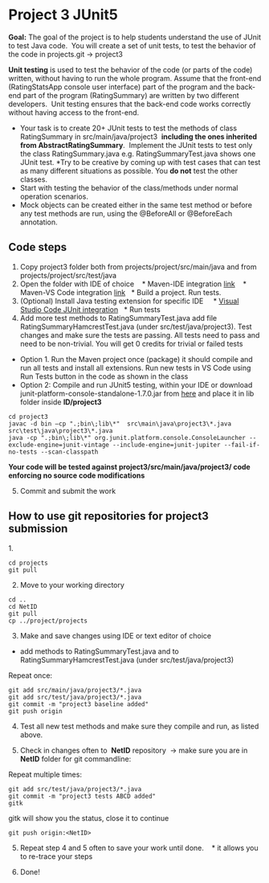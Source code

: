 # Project 3 JUnit5

**Goal:** The goal of the project is to help students understand the use of JUnit to test Java code.  You will create a set of unit tests, to test the behavior of the code in projects.git -> project3

**Unit testing** is used to test the behavior of the code (or parts of the code) written, without having to run the whole program. Assume that the front-end (RatingStatsApp console user interface) part of the program and the back-end part of the program (RatingSummary) are written by two different developers.  Unit testing ensures that the back-end code works correctly without having access to the front-end. 

* Your task is to create 20+ JUnit tests to test the methods of class RatingSummary in src/main/java/project3  **including the ones inherited from AbstractRatingSummary**.  Implement the JUnit tests to test only the class RatingSummary.java e.g. RatingSummaryTest.java shows one JUnit test. 
*Try to be creative by coming up with test cases that can test as many different situations as possible. You **do not** test the other classes.
* Start with testing the behavior of the class/methods under normal operation scenarios.  
* Mock objects can be created either in the same test method or before any test methods are run, using the @BeforeAll or @BeforeEach annotation. 

## Code steps 
1. Copy project3 folder both from projects/project/src/main/java and from projects/project/src/test/java
2. Open the folder with IDE of choice 
  * Maven-IDE integration [link](https://maven.apache.org/ide.html) 
  * Maven-VS Code integration [link](https://code.visualstudio.com/docs/java/java-build)
  * Build a project. Run tests. 
3. (Optional) Install Java testing extension for specific IDE  
  * [Visual Studio Code JUnit integration](https://code.visualstudio.com/docs/java/java-testing)
  * Run tests
4. Add more test methods to RatingSummaryTest.java add file RatingSummaryHamcrestTest.java (under src/test/java/project3). Test changes and make sure the tests are passing. All tests need to pass and need to be non-trivial. You will get 0 credits for trivial or failed tests 
* Option 1. Run the Maven project once (package) it should compile and run all tests and install all extensions. Run new tests in VS Code using Run Tests button in the code as shown in the class 
* Option 2: Compile and run JUnit5 testing, within your IDE or download junit-platform-console-standalone-1.7.0.jar from [here]( https://repo1.maven.org/maven2/org/junit/platform/junit-platform-console-standalone/1.7.0) and place it in lib folder inside **ID/project3** 

```
cd project3
javac -d bin –cp ".;bin\;lib\*"  src\main\java\project3\*.java src\test\java\project3\*.java
java -cp ".;bin\;lib\*" org.junit.platform.console.ConsoleLauncher --exclude-engine=junit-vintage --include-engine=junit-jupiter --fail-if-no-tests --scan-classpath
```
**Your code will be tested against project3/src/main/java/project3/ code enforcing no source code modifications**

5. Commit and submit the work  

## How to use git repositories for project3 submission

1. 
```
cd projects
git pull
```

2. Move to your working directory
```
cd ..
cd NetID
git pull
cp ../project/projects
```

3. Make and save changes using IDE or text editor of choice 

* add methods to RatingSummaryTest.java and to RatingSummaryHamcrestTest.java (under src/test/java/project3)

Repeat once:
```
git add src/main/java/project3/*.java
git add src/test/java/project3/*.java
git commit -m "project3 baseline added"
git push origin
```

4. Test all new test methods and make sure they compile and run, as listed above. 

5. Check in changes often to  **NetID** repository 
-> make sure you are in **NetID** folder for git commandline:

Repeat multiple times: 
```
git add src/test/java/project3/*.java
git commit -m "project3 tests ABCD added"
gitk
```
gitk will show you the status, close it to continue
```
git push origin:<NetID>
```

5. Repeat step 4 and 5 often to save your work until done. 
  * it allows you to re-trace your steps


6. Done! 
